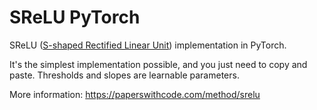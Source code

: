 # SReLU PyTorch
SReLU ([S-shaped Rectified Linear Unit](https://arxiv.org/abs/1512.07030)) implementation in PyTorch. 

It's the simplest implementation possible, and you just need to copy and paste. Thresholds and slopes are learnable parameters.

More information: https://paperswithcode.com/method/srelu
